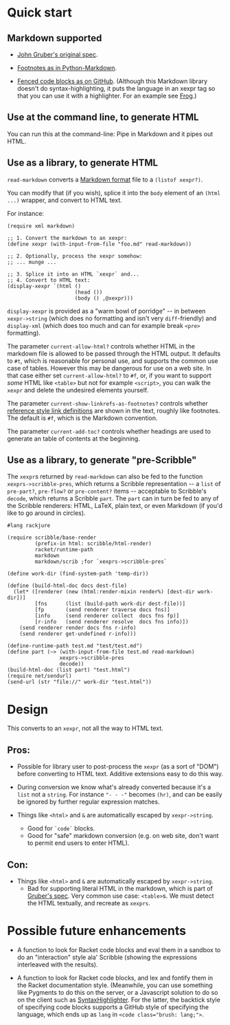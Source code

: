 # Quick start

## Markdown supported

- [John Gruber's original spec](http://daringfireball.net/projects/markdown/syntax).

- [Footnotes as in Python-Markdown](http://pythonhosted.org/Markdown/extensions/footnotes.html).

- [Fenced code blocks as on GitHub](https://help.github.com/articles/github-flavored-markdown). (Although this Markdown library doesn't do
syntax-highlighting, it puts the language in an xexpr tag so that you
can use it with a highlighter. For an example see
[Frog](https://github.com/greghendershott/frog).)

## Use at the command line, to generate HTML

You can run this at the command-line: Pipe in Markdown and it pipes
out HTML.

## Use as a library, to generate HTML

`read-markdown` converts a [Markdown format][1] file to a `(listof
xexpr?)`.

You can modify that (if you wish), splice it into the `body` element
of an `(html ...)` wrapper, and convert to HTML text.

For instance:

```racket
(require xml markdown)

;; 1. Convert the markdown to an xexpr:
(define xexpr (with-input-from-file "foo.md" read-markdown))

;; 2. Optionally, process the xexpr somehow:
;; ... munge ...

;; 3. Splice it into an HTML `xexpr` and...
;; 4. Convert to HTML text:
(display-xexpr `(html ()
                      (head ())
                      (body () ,@xexpr)))
```

`display-xexpr` is provided as a "warm bowl of porridge" -- in between
`xexpr->string` (which does no formatting and isn't very
`diff`-friendly) and `display-xml` (which does too much and can for
example break `<pre>` formatting).

The parameter `current-allow-html?` controls whether HTML in the
markdown file is allowed to be passed through the HTML output. It
defaults to `#t`, which is reasonable for personal use, and supports
the common use case of tables. However this may be dangerous for use
on a web site. In that case either set `current-allow-html?` to `#f`,
or, if you want to support _some_ HTML like `<table>` but not for
example `<script>`, you can walk the `xexpr` and delete the undesired
elements yourself.

The parameter `current-show-linkrefs-as-footnotes?` controls whether
[reference style link definitions][3] are shown in the text, roughly
like footnotes. The default is `#f`, which is the Markdown convention.

The parameter `current-add-toc?` controls whether headings are used to
generate an table of contents at the beginning.

## Use as a library, to generate "pre-Scribble"

The `xexpr`s returned by `read-markdown` can also be fed to the
function `xexprs->scribble-pres`, which returns a Scribble
representation -- a `list` of `pre-part?`, `pre-flow?` or `pre-content?`
items -- acceptable to Scribble's `decode`, which returns a Scribble
`part`. The `part` can in turn be fed to any of the Scribble
renderers: HTML, LaTeX, plain text, or even Markdown (if you'd like to
go around in circles).

```racket
#lang rackjure

(require scribble/base-render
         (prefix-in html: scribble/html-render)
         racket/runtime-path
         markdown
         markdown/scrib ;for `xexprs->scribble-pres`

(define work-dir (find-system-path 'temp-dir))

(define (build-html-doc docs dest-file)
  (let* ([renderer (new (html:render-mixin render%) [dest-dir work-dir])]
         [fns      (list (build-path work-dir dest-file))]
         [fp       (send renderer traverse docs fns)]
         [info     (send renderer collect  docs fns fp)]
         [r-info   (send renderer resolve  docs fns info)])
    (send renderer render docs fns r-info)
    (send renderer get-undefined r-info)))

(define-runtime-path test.md "test/test.md")
(define part (~> (with-input-from-file test.md read-markdown)
                 xexprs->scribble-pres
                 decode))
(build-html-doc (list part) "test.html")
(require net/sendurl)
(send-url (str "file://" work-dir "test.html"))
```

# Design

This converts to an `xexpr`, not all the way to HTML text.

## Pros:

- Possible for library user to post-process the `xexpr` (as a sort of
  "DOM") before converting to HTML text. Additive extensions easy to
  do this way.

- During conversion we know what's already converted because it's a
  `list` not a `string`. For instance `"- - -"` becomes `(hr)`, and
  can be easily be ignored by further regular expression matches.

- Things like `<html>` and `&` are automatically escaped by
  `xexpr->string`.
  - Good for `` `code` `` blocks.
  - Good for "safe" markdown conversion (e.g. on web site, don't want
  to permit end users to enter HTML).

## Con:

- Things like `<html>` and `&` are automatically escaped by
  `xexpr->string`.
  - Bad for supporting literal HTML in the markdown, which is part of
  [Gruber's spec](http://daringfireball.net/projects/markdown/).  Very
  common use case: `<table>`s.  We must detect the HTML textually, and
  recreate as `xexprs`.

# Possible future enhancements

- A function to look for Racket code blocks and eval them in a sandbox
  to do an "interaction" style ala' Scribble (showing the expressions
  interleaved with the results).

- A function to look for Racket code blocks, and lex and fontify them
  in the Racket documentation style. (Meanwhile, you can use something
  like Pygments to do this on the server, or a Javascript solution to
  do so on the client such as [SyntaxHighlighter][2]. For the latter,
  the backtick style of specifying code blocks supports a GitHub style
  of specifying the language, which ends up as `lang` in `<code
  class="brush: lang;">`.

[1]: http://daringfireball.net/projects/markdown/basics "Markdown Format"
[2]: http://alexgorbatchev.com/SyntaxHighlighter/manual/brushes/custom.html "SyntaxHighlighter"
[3]: http://daringfireball.net/projects/markdown/syntax#link "Links"
